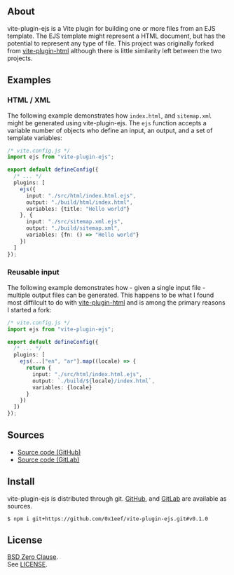 ## About

vite-plugin-ejs is a Vite plugin for building one or more files from an
EJS template. The EJS template might represent a HTML document, but has the
potential to represent any type of file. This project was originally forked
from
[vite-plugin-html](https://github.com/vbenjs/vite-plugin-html)
although there is little similarity left between the two projects.

## Examples

### HTML / XML

The following example demonstrates how `index.html`, and `sitemap.xml` might
be generated using vite-plugin-ejs. The `ejs` function accepts a variable number 
of objects who define an input, an output, and a set of template variables:

```typescript
/* vite.config.js */
import ejs from "vite-plugin-ejs";

export default defineConfig({
  /* ... */
  plugins: [
    ejs({
      input: "./src/html/index.html.ejs",
      output: "./build/html/index.html",
      variables: {title: "Hello world"}
    }, {
      input: "./src/sitemap.xml.ejs",
      output: "./build/sitemap.xml",
      variables: {fn: () => "Hello world"}
    })
  ]
});
```

### Reusable input

The following example demonstrates how - given a single input file - multiple
output files can be generated. This happens to be what I found most diffilcult
to do with
[vite-plugin-html](https://github.com/vbenjs/vite-plugin-html)
and is among the primary reasons I started a fork:

```typescript
/* vite.config.js */
import ejs from "vite-plugin-ejs";

export default defineConfig({
  /* ... */
  plugins: [
    ejs(...["en", "ar"].map((locale) => {
      return {
        input: "./src/html/index.html.ejs",
        output: `./build/${locale}/index.html`,
        variables: {locale}
      }
    })
  ])
});
```

## Sources

* [Source code (GitHub)](https://github.com/0x1eef/vite-plugin-ejs#readme)
* [Source code (GitLab)](https://gitlab.com/0x1eef/vite-plugin-ejs#about)

## Install

vite-plugin-ejs is distributed through git.
[GitHub](https://github.com/0x1eef/vite-plugin-ejs),
and
[GitLab](https://gitlab.com/0x1eef/vite-plugin-ejs)
are available as sources.

```
$ npm i git+https://github.com/0x1eef/vite-plugin-ejs.git#v0.1.0
```

## <a id="license"> License </a>

[BSD Zero Clause](https://choosealicense.com/licenses/0bsd/).
<br>
See [LICENSE](./LICENSE).

